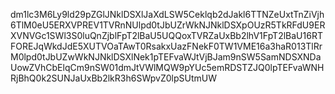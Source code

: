 dm1lc3M6Ly9ld29pZGlJNklDSXlJaXdLSW5Ceklqb2dJakl6TTNZeUxtTnZiVjh6TlM0eU5ERXVPREV1TVRnNUlpd0tJbUZrWkNJNklDSXpOUzR5TkRFdU9ERXVNVGc1SWl3S0luQnZjblFpT2lBaU5UQQoxTVRZaUxBb2lhV1FpT2lBaU16RTFOREJqWkdJdE5XUTVOaTAwT0RsakxUazFNekF0TW1VME16a3haR013TlRrM0lpd0tJbUZwWkNJNklDSXlNek1pTEFvaWJtVjBJam9nSW5SamNDSXNDaUowZVhCbElqCm9nSW01dmJtVWlMQW9pYUc5emRDSTZJQ0lpTEFvaWNHRjBhQ0k2SUNJaUxBb2lkR3h6SWpvZ0lpSUtmUW
